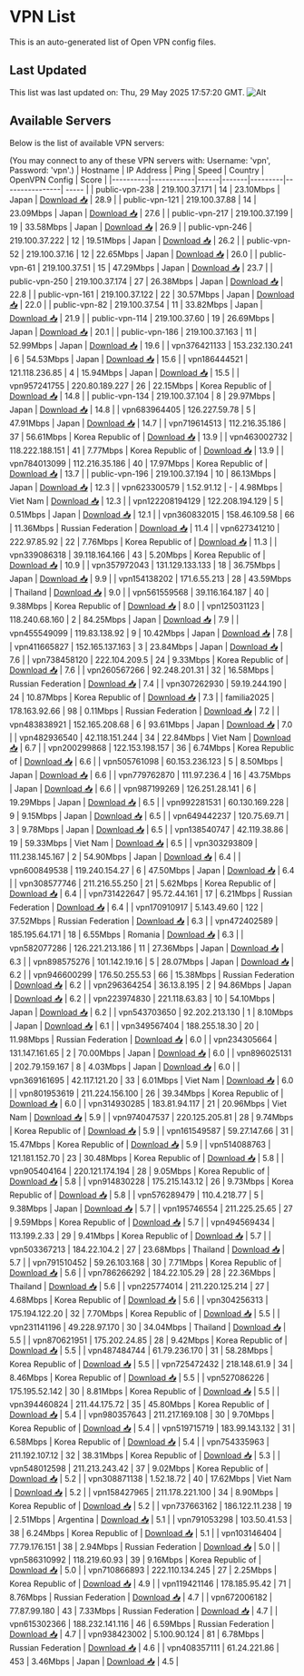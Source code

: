 # VPN List

This is an auto-generated list of Open VPN config files.

## Last Updated

This list was last updated on: Thu, 29 May 2025 17:57:20 GMT.
![Alt](https://repobeats.axiom.co/api/embed/186b98318ef1479477931607c1ad7d823f12451f.svg "Repobeats analytics image")

## Available Servers

Below is the list of available VPN servers:

(You may connect to any of these VPN servers with: Username: 'vpn', Password: 'vpn'.)
| Hostname | IP Address | Ping | Speed | Country | OpenVPN Config | Score |
|----------|------------|------|-------|---------|----------------| ----- |
| public-vpn-238 | 219.100.37.171 | 14 | 23.10Mbps | Japan | [Download 📥](./configs/server_0_JP.ovpn) | 28.9 |
| public-vpn-121 | 219.100.37.88 | 14 | 23.09Mbps | Japan | [Download 📥](./configs/server_1_JP.ovpn) | 27.6 |
| public-vpn-217 | 219.100.37.199 | 19 | 33.58Mbps | Japan | [Download 📥](./configs/server_2_JP.ovpn) | 26.9 |
| public-vpn-246 | 219.100.37.222 | 12 | 19.51Mbps | Japan | [Download 📥](./configs/server_3_JP.ovpn) | 26.2 |
| public-vpn-52 | 219.100.37.16 | 12 | 22.65Mbps | Japan | [Download 📥](./configs/server_4_JP.ovpn) | 26.0 |
| public-vpn-61 | 219.100.37.51 | 15 | 47.29Mbps | Japan | [Download 📥](./configs/server_5_JP.ovpn) | 23.7 |
| public-vpn-250 | 219.100.37.174 | 27 | 26.38Mbps | Japan | [Download 📥](./configs/server_6_JP.ovpn) | 22.8 |
| public-vpn-161 | 219.100.37.122 | 22 | 30.57Mbps | Japan | [Download 📥](./configs/server_7_JP.ovpn) | 22.0 |
| public-vpn-82 | 219.100.37.54 | 11 | 33.82Mbps | Japan | [Download 📥](./configs/server_8_JP.ovpn) | 21.9 |
| public-vpn-114 | 219.100.37.60 | 19 | 26.69Mbps | Japan | [Download 📥](./configs/server_9_JP.ovpn) | 20.1 |
| public-vpn-186 | 219.100.37.163 | 11 | 52.99Mbps | Japan | [Download 📥](./configs/server_10_JP.ovpn) | 19.6 |
| vpn376421133 | 153.232.130.241 | 6 | 54.53Mbps | Japan | [Download 📥](./configs/server_11_JP.ovpn) | 15.6 |
| vpn186444521 | 121.118.236.85 | 4 | 15.94Mbps | Japan | [Download 📥](./configs/server_12_JP.ovpn) | 15.5 |
| vpn957241755 | 220.80.189.227 | 26 | 22.15Mbps | Korea Republic of | [Download 📥](./configs/server_13_KR.ovpn) | 14.8 |
| public-vpn-134 | 219.100.37.104 | 8 | 29.97Mbps | Japan | [Download 📥](./configs/server_14_JP.ovpn) | 14.8 |
| vpn683964405 | 126.227.59.78 | 5 | 47.91Mbps | Japan | [Download 📥](./configs/server_15_JP.ovpn) | 14.7 |
| vpn719614513 | 112.216.35.186 | 37 | 56.61Mbps | Korea Republic of | [Download 📥](./configs/server_16_KR.ovpn) | 13.9 |
| vpn463002732 | 118.222.188.151 | 41 | 7.77Mbps | Korea Republic of | [Download 📥](./configs/server_17_KR.ovpn) | 13.9 |
| vpn784013099 | 112.216.35.186 | 40 | 17.97Mbps | Korea Republic of | [Download 📥](./configs/server_18_KR.ovpn) | 13.7 |
| public-vpn-196 | 219.100.37.194 | 10 | 86.13Mbps | Japan | [Download 📥](./configs/server_19_JP.ovpn) | 12.3 |
| vpn623300579 | 1.52.91.12 | - | 4.98Mbps | Viet Nam | [Download 📥](./configs/server_20_VN.ovpn) | 12.3 |
| vpn122208194129 | 122.208.194.129 | 5 | 0.51Mbps | Japan | [Download 📥](./configs/server_21_JP.ovpn) | 12.1 |
| vpn360832015 | 158.46.109.58 | 66 | 11.36Mbps | Russian Federation | [Download 📥](./configs/server_22_RU.ovpn) | 11.4 |
| vpn627341210 | 222.97.85.92 | 22 | 7.76Mbps | Korea Republic of | [Download 📥](./configs/server_23_KR.ovpn) | 11.3 |
| vpn339086318 | 39.118.164.166 | 43 | 5.20Mbps | Korea Republic of | [Download 📥](./configs/server_24_KR.ovpn) | 10.9 |
| vpn357972043 | 131.129.133.133 | 18 | 36.75Mbps | Japan | [Download 📥](./configs/server_25_JP.ovpn) | 9.9 |
| vpn154138202 | 171.6.55.213 | 28 | 43.59Mbps | Thailand | [Download 📥](./configs/server_26_TH.ovpn) | 9.0 |
| vpn561559568 | 39.116.164.187 | 40 | 9.38Mbps | Korea Republic of | [Download 📥](./configs/server_27_KR.ovpn) | 8.0 |
| vpn125031123 | 118.240.68.160 | 2 | 84.25Mbps | Japan | [Download 📥](./configs/server_28_JP.ovpn) | 7.9 |
| vpn455549099 | 119.83.138.92 | 9 | 10.42Mbps | Japan | [Download 📥](./configs/server_29_JP.ovpn) | 7.8 |
| vpn411665827 | 152.165.137.163 | 3 | 23.84Mbps | Japan | [Download 📥](./configs/server_30_JP.ovpn) | 7.6 |
| vpn738458120 | 222.104.209.5 | 24 | 9.33Mbps | Korea Republic of | [Download 📥](./configs/server_31_KR.ovpn) | 7.6 |
| vpn260567266 | 92.248.201.31 | 32 | 16.58Mbps | Russian Federation | [Download 📥](./configs/server_32_RU.ovpn) | 7.4 |
| vpn307262930 | 59.19.244.190 | 24 | 10.87Mbps | Korea Republic of | [Download 📥](./configs/server_33_KR.ovpn) | 7.3 |
| familia2025 | 178.163.92.66 | 98 | 0.11Mbps | Russian Federation | [Download 📥](./configs/server_34_RU.ovpn) | 7.2 |
| vpn483838921 | 152.165.208.68 | 6 | 93.61Mbps | Japan | [Download 📥](./configs/server_35_JP.ovpn) | 7.0 |
| vpn482936540 | 42.118.151.244 | 34 | 22.84Mbps | Viet Nam | [Download 📥](./configs/server_36_VN.ovpn) | 6.7 |
| vpn200299868 | 122.153.198.157 | 36 | 6.74Mbps | Korea Republic of | [Download 📥](./configs/server_37_KR.ovpn) | 6.6 |
| vpn505761098 | 60.153.236.123 | 5 | 8.50Mbps | Japan | [Download 📥](./configs/server_38_JP.ovpn) | 6.6 |
| vpn779762870 | 111.97.236.4 | 16 | 43.75Mbps | Japan | [Download 📥](./configs/server_39_JP.ovpn) | 6.6 |
| vpn987199269 | 126.251.28.141 | 6 | 19.29Mbps | Japan | [Download 📥](./configs/server_40_JP.ovpn) | 6.5 |
| vpn992281531 | 60.130.169.228 | 9 | 9.15Mbps | Japan | [Download 📥](./configs/server_41_JP.ovpn) | 6.5 |
| vpn649442237 | 120.75.69.71 | 3 | 9.78Mbps | Japan | [Download 📥](./configs/server_42_JP.ovpn) | 6.5 |
| vpn138540747 | 42.119.38.86 | 19 | 59.33Mbps | Viet Nam | [Download 📥](./configs/server_43_VN.ovpn) | 6.5 |
| vpn303293809 | 111.238.145.167 | 2 | 54.90Mbps | Japan | [Download 📥](./configs/server_44_JP.ovpn) | 6.4 |
| vpn600849538 | 119.240.154.27 | 6 | 47.50Mbps | Japan | [Download 📥](./configs/server_45_JP.ovpn) | 6.4 |
| vpn308577746 | 211.216.55.250 | 21 | 5.62Mbps | Korea Republic of | [Download 📥](./configs/server_46_KR.ovpn) | 6.4 |
| vpn731422647 | 95.72.44.161 | 17 | 6.21Mbps | Russian Federation | [Download 📥](./configs/server_47_RU.ovpn) | 6.4 |
| vpn170910917 | 5.143.49.60 | 122 | 37.52Mbps | Russian Federation | [Download 📥](./configs/server_48_RU.ovpn) | 6.3 |
| vpn472402589 | 185.195.64.171 | 18 | 6.55Mbps | Romania | [Download 📥](./configs/server_49_RO.ovpn) | 6.3 |
| vpn582077286 | 126.221.213.186 | 11 | 27.36Mbps | Japan | [Download 📥](./configs/server_50_JP.ovpn) | 6.3 |
| vpn898575276 | 101.142.19.16 | 5 | 28.07Mbps | Japan | [Download 📥](./configs/server_51_JP.ovpn) | 6.2 |
| vpn946600299 | 176.50.255.53 | 66 | 15.38Mbps | Russian Federation | [Download 📥](./configs/server_52_RU.ovpn) | 6.2 |
| vpn296364254 | 36.13.8.195 | 2 | 94.86Mbps | Japan | [Download 📥](./configs/server_53_JP.ovpn) | 6.2 |
| vpn223974830 | 221.118.63.83 | 10 | 54.10Mbps | Japan | [Download 📥](./configs/server_54_JP.ovpn) | 6.2 |
| vpn543703650 | 92.202.213.130 | 1 | 8.10Mbps | Japan | [Download 📥](./configs/server_55_JP.ovpn) | 6.1 |
| vpn349567404 | 188.255.18.30 | 20 | 11.98Mbps | Russian Federation | [Download 📥](./configs/server_56_RU.ovpn) | 6.0 |
| vpn234305664 | 131.147.161.65 | 2 | 70.00Mbps | Japan | [Download 📥](./configs/server_57_JP.ovpn) | 6.0 |
| vpn896025131 | 202.79.159.167 | 8 | 4.03Mbps | Japan | [Download 📥](./configs/server_58_JP.ovpn) | 6.0 |
| vpn369161695 | 42.117.121.20 | 33 | 6.01Mbps | Viet Nam | [Download 📥](./configs/server_59_VN.ovpn) | 6.0 |
| vpn801953619 | 211.224.156.100 | 26 | 39.34Mbps | Korea Republic of | [Download 📥](./configs/server_60_KR.ovpn) | 6.0 |
| vpn314930285 | 183.81.94.117 | 21 | 20.96Mbps | Viet Nam | [Download 📥](./configs/server_61_VN.ovpn) | 5.9 |
| vpn974047537 | 220.125.205.81 | 28 | 9.74Mbps | Korea Republic of | [Download 📥](./configs/server_62_KR.ovpn) | 5.9 |
| vpn161549587 | 59.27.147.66 | 31 | 15.47Mbps | Korea Republic of | [Download 📥](./configs/server_63_KR.ovpn) | 5.9 |
| vpn514088763 | 121.181.152.70 | 23 | 30.48Mbps | Korea Republic of | [Download 📥](./configs/server_64_KR.ovpn) | 5.8 |
| vpn905404164 | 220.121.174.194 | 28 | 9.05Mbps | Korea Republic of | [Download 📥](./configs/server_65_KR.ovpn) | 5.8 |
| vpn914830228 | 175.215.143.12 | 26 | 9.73Mbps | Korea Republic of | [Download 📥](./configs/server_66_KR.ovpn) | 5.8 |
| vpn576289479 | 110.4.218.77 | 5 | 9.38Mbps | Japan | [Download 📥](./configs/server_67_JP.ovpn) | 5.7 |
| vpn195746554 | 211.225.25.65 | 27 | 9.59Mbps | Korea Republic of | [Download 📥](./configs/server_68_KR.ovpn) | 5.7 |
| vpn494569434 | 113.199.2.33 | 29 | 9.41Mbps | Korea Republic of | [Download 📥](./configs/server_69_KR.ovpn) | 5.7 |
| vpn503367213 | 184.22.104.2 | 27 | 23.68Mbps | Thailand | [Download 📥](./configs/server_70_TH.ovpn) | 5.7 |
| vpn791510452 | 59.26.103.168 | 30 | 7.71Mbps | Korea Republic of | [Download 📥](./configs/server_71_KR.ovpn) | 5.6 |
| vpn786266292 | 184.22.105.29 | 28 | 22.36Mbps | Thailand | [Download 📥](./configs/server_72_TH.ovpn) | 5.6 |
| vpn225774014 | 211.220.125.214 | 27 | 4.68Mbps | Korea Republic of | [Download 📥](./configs/server_73_KR.ovpn) | 5.6 |
| vpn304256313 | 175.194.122.20 | 32 | 7.70Mbps | Korea Republic of | [Download 📥](./configs/server_74_KR.ovpn) | 5.5 |
| vpn231141196 | 49.228.97.170 | 30 | 34.04Mbps | Thailand | [Download 📥](./configs/server_75_TH.ovpn) | 5.5 |
| vpn870621951 | 175.202.24.85 | 28 | 9.42Mbps | Korea Republic of | [Download 📥](./configs/server_76_KR.ovpn) | 5.5 |
| vpn487484744 | 61.79.236.170 | 31 | 58.28Mbps | Korea Republic of | [Download 📥](./configs/server_77_KR.ovpn) | 5.5 |
| vpn725472432 | 218.148.61.9 | 34 | 8.46Mbps | Korea Republic of | [Download 📥](./configs/server_78_KR.ovpn) | 5.5 |
| vpn527086226 | 175.195.52.142 | 30 | 8.81Mbps | Korea Republic of | [Download 📥](./configs/server_79_KR.ovpn) | 5.5 |
| vpn394460824 | 211.44.175.72 | 35 | 45.80Mbps | Korea Republic of | [Download 📥](./configs/server_80_KR.ovpn) | 5.4 |
| vpn980357643 | 211.217.169.108 | 30 | 9.70Mbps | Korea Republic of | [Download 📥](./configs/server_81_KR.ovpn) | 5.4 |
| vpn519715719 | 183.99.143.132 | 31 | 6.58Mbps | Korea Republic of | [Download 📥](./configs/server_82_KR.ovpn) | 5.4 |
| vpn754335963 | 211.192.107.12 | 32 | 38.31Mbps | Korea Republic of | [Download 📥](./configs/server_83_KR.ovpn) | 5.3 |
| vpn548012598 | 211.213.243.42 | 37 | 9.02Mbps | Korea Republic of | [Download 📥](./configs/server_84_KR.ovpn) | 5.2 |
| vpn308871138 | 1.52.18.72 | 40 | 17.62Mbps | Viet Nam | [Download 📥](./configs/server_85_VN.ovpn) | 5.2 |
| vpn158427965 | 211.178.221.100 | 34 | 8.90Mbps | Korea Republic of | [Download 📥](./configs/server_86_KR.ovpn) | 5.2 |
| vpn737663162 | 186.122.11.238 | 19 | 2.51Mbps | Argentina | [Download 📥](./configs/server_87_AR.ovpn) | 5.1 |
| vpn791053298 | 103.50.41.53 | 38 | 6.24Mbps | Korea Republic of | [Download 📥](./configs/server_88_KR.ovpn) | 5.1 |
| vpn103146404 | 77.79.176.151 | 38 | 2.94Mbps | Russian Federation | [Download 📥](./configs/server_89_RU.ovpn) | 5.0 |
| vpn586310992 | 118.219.60.93 | 39 | 9.16Mbps | Korea Republic of | [Download 📥](./configs/server_90_KR.ovpn) | 5.0 |
| vpn710866893 | 222.110.134.245 | 27 | 2.25Mbps | Korea Republic of | [Download 📥](./configs/server_91_KR.ovpn) | 4.9 |
| vpn119421146 | 178.185.95.42 | 71 | 8.76Mbps | Russian Federation | [Download 📥](./configs/server_92_RU.ovpn) | 4.7 |
| vpn672006182 | 77.87.99.180 | 43 | 7.33Mbps | Russian Federation | [Download 📥](./configs/server_93_RU.ovpn) | 4.7 |
| vpn615302366 | 188.232.141.116 | 46 | 6.59Mbps | Russian Federation | [Download 📥](./configs/server_94_RU.ovpn) | 4.7 |
| vpn938423002 | 5.100.90.124 | 81 | 6.78Mbps | Russian Federation | [Download 📥](./configs/server_95_RU.ovpn) | 4.6 |
| vpn408357111 | 61.24.221.86 | 453 | 3.46Mbps | Japan | [Download 📥](./configs/server_96_JP.ovpn) | 4.5 |
